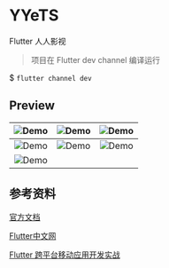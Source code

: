 # YYeTS

Flutter 人人影视

> 项目在 Flutter dev channel 编译运行

$ `flutter channel dev`

## Preview

| ![Demo](https://ae01.alicdn.com/kf/HTB1IPYsboGF3KVjSZFm762qPXXaX.png) | ![Demo](https://ae01.alicdn.com/kf/HTB16cnvbmWD3KVjSZSg763CxVXaF.png) | ![Demo](https://ae01.alicdn.com/kf/HTB1X2_gX7xz61VjSZFt761DSVXaM.png) |
| :-: | :-: | :-: |
| ![Demo](https://ae01.alicdn.com/kf/HTB1atrgX7xz61VjSZFr760eLFXaa.png) | ![Demo](https://ae01.alicdn.com/kf/HTB1iKvtbk9E3KVjSZFG76319XXae.png) | ![Demo](https://ae01.alicdn.com/kf/HTB1vKDtbk9E3KVjSZFG76319XXam.png) |
| ![Demo](https://ae01.alicdn.com/kf/HTB1mJ_sbfWG3KVjSZFg762TspXar.png) |  |  |


## 参考资料
[官方文档](https://flutter.io/)

[Flutter中文网](https://flutterchina.club/)

[Flutter 跨平台移动应用开发实战](https://flutter-app-in-action.netlify.com/#/get-start)
